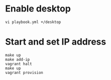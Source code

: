# Enable desktop
```
vi playbook.yml +/desktop
```

# Start and set IP address
```
make up
make add-ip
vagrant halt
make up
vagrant provision
```
